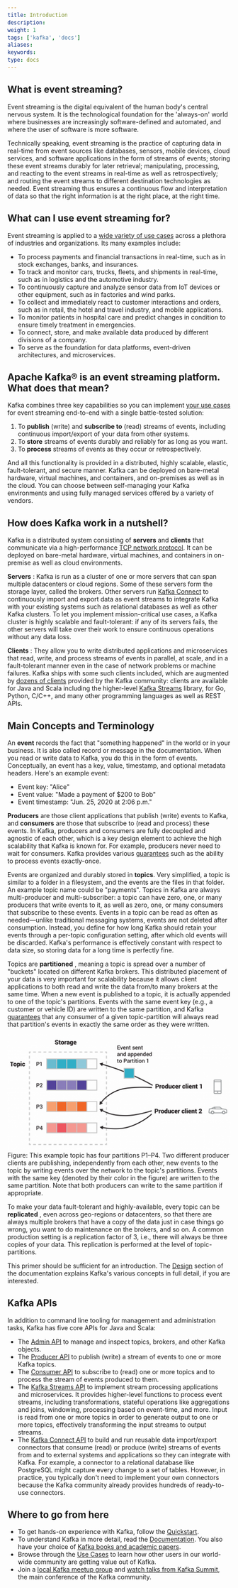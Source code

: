 ```yaml
---
title: Introduction
description: 
weight: 1
tags: ['kafka', 'docs']
aliases: 
keywords: 
type: docs
---
```


## What is event streaming?

Event streaming is the digital equivalent of the human body's central nervous system. It is the technological foundation for the 'always-on' world where businesses are increasingly software-defined and automated, and where the user of software is more software. 

Technically speaking, event streaming is the practice of capturing data in real-time from event sources like databases, sensors, mobile devices, cloud services, and software applications in the form of streams of events; storing these event streams durably for later retrieval; manipulating, processing, and reacting to the event streams in real-time as well as retrospectively; and routing the event streams to different destination technologies as needed. Event streaming thus ensures a continuous flow and interpretation of data so that the right information is at the right place, at the right time. 

## What can I use event streaming for?

Event streaming is applied to a [wide variety of use cases](/powered-by) across a plethora of industries and organizations. Its many examples include: 

  * To process payments and financial transactions in real-time, such as in stock exchanges, banks, and insurances. 
  * To track and monitor cars, trucks, fleets, and shipments in real-time, such as in logistics and the automotive industry. 
  * To continuously capture and analyze sensor data from IoT devices or other equipment, such as in factories and wind parks. 
  * To collect and immediately react to customer interactions and orders, such as in retail, the hotel and travel industry, and mobile applications. 
  * To monitor patients in hospital care and predict changes in condition to ensure timely treatment in emergencies. 
  * To connect, store, and make available data produced by different divisions of a company. 
  * To serve as the foundation for data platforms, event-driven architectures, and microservices. 



## Apache Kafka® is an event streaming platform. What does that mean?

Kafka combines three key capabilities so you can implement [your use cases](/powered-by) for event streaming end-to-end with a single battle-tested solution: 

  1. To **publish** (write) and **subscribe to** (read) streams of events, including continuous import/export of your data from other systems. 
  2. To **store** streams of events durably and reliably for as long as you want. 
  3. To **process** streams of events as they occur or retrospectively. 



And all this functionality is provided in a distributed, highly scalable, elastic, fault-tolerant, and secure manner. Kafka can be deployed on bare-metal hardware, virtual machines, and containers, and on-premises as well as in the cloud. You can choose between self-managing your Kafka environments and using fully managed services offered by a variety of vendors. 

## How does Kafka work in a nutshell?

Kafka is a distributed system consisting of **servers** and **clients** that communicate via a high-performance [TCP network protocol](/protocol.html). It can be deployed on bare-metal hardware, virtual machines, and containers in on-premise as well as cloud environments. 

**Servers** : Kafka is run as a cluster of one or more servers that can span multiple datacenters or cloud regions. Some of these servers form the storage layer, called the brokers. Other servers run [Kafka Connect](/#connect) to continuously import and export data as event streams to integrate Kafka with your existing systems such as relational databases as well as other Kafka clusters. To let you implement mission-critical use cases, a Kafka cluster is highly scalable and fault-tolerant: if any of its servers fails, the other servers will take over their work to ensure continuous operations without any data loss. 

**Clients** : They allow you to write distributed applications and microservices that read, write, and process streams of events in parallel, at scale, and in a fault-tolerant manner even in the case of network problems or machine failures. Kafka ships with some such clients included, which are augmented by [dozens of clients](https://cwiki.apache.org/confluence/display/KAFKA/Clients) provided by the Kafka community: clients are available for Java and Scala including the higher-level [Kafka Streams](/streams/) library, for Go, Python, C/C++, and many other programming languages as well as REST APIs. 

## Main Concepts and Terminology

An **event** records the fact that "something happened" in the world or in your business. It is also called record or message in the documentation. When you read or write data to Kafka, you do this in the form of events. Conceptually, an event has a key, value, timestamp, and optional metadata headers. Here's an example event: 

  * Event key: "Alice" 
  * Event value: "Made a payment of $200 to Bob" 
  * Event timestamp: "Jun. 25, 2020 at 2:06 p.m." 



**Producers** are those client applications that publish (write) events to Kafka, and **consumers** are those that subscribe to (read and process) these events. In Kafka, producers and consumers are fully decoupled and agnostic of each other, which is a key design element to achieve the high scalability that Kafka is known for. For example, producers never need to wait for consumers. Kafka provides various [guarantees](/#semantics) such as the ability to process events exactly-once. 

Events are organized and durably stored in **topics**. Very simplified, a topic is similar to a folder in a filesystem, and the events are the files in that folder. An example topic name could be "payments". Topics in Kafka are always multi-producer and multi-subscriber: a topic can have zero, one, or many producers that write events to it, as well as zero, one, or many consumers that subscribe to these events. Events in a topic can be read as often as needed—unlike traditional messaging systems, events are not deleted after consumption. Instead, you define for how long Kafka should retain your events through a per-topic configuration setting, after which old events will be discarded. Kafka's performance is effectively constant with respect to data size, so storing data for a long time is perfectly fine. 

Topics are **partitioned** , meaning a topic is spread over a number of "buckets" located on different Kafka brokers. This distributed placement of your data is very important for scalability because it allows client applications to both read and write the data from/to many brokers at the same time. When a new event is published to a topic, it is actually appended to one of the topic's partitions. Events with the same event key (e.g., a customer or vehicle ID) are written to the same partition, and Kafka [guarantees](/#semantics) that any consumer of a given topic-partition will always read that partition's events in exactly the same order as they were written. 

![](/images/streams-and-tables-p1_p4.png) Figure: This example topic has four partitions P1–P4. Two different producer clients are publishing, independently from each other, new events to the topic by writing events over the network to the topic's partitions. Events with the same key (denoted by their color in the figure) are written to the same partition. Note that both producers can write to the same partition if appropriate. 

To make your data fault-tolerant and highly-available, every topic can be **replicated** , even across geo-regions or datacenters, so that there are always multiple brokers that have a copy of the data just in case things go wrong, you want to do maintenance on the brokers, and so on. A common production setting is a replication factor of 3, i.e., there will always be three copies of your data. This replication is performed at the level of topic-partitions. 

This primer should be sufficient for an introduction. The [Design](/#design) section of the documentation explains Kafka's various concepts in full detail, if you are interested. 

## Kafka APIs

In addition to command line tooling for management and administration tasks, Kafka has five core APIs for Java and Scala: 

  * The [Admin API](/documentation.html#adminapi) to manage and inspect topics, brokers, and other Kafka objects. 
  * The [Producer API](/documentation.html#producerapi) to publish (write) a stream of events to one or more Kafka topics. 
  * The [Consumer API](/documentation.html#consumerapi) to subscribe to (read) one or more topics and to process the stream of events produced to them. 
  * The [Kafka Streams API](/streams) to implement stream processing applications and microservices. It provides higher-level functions to process event streams, including transformations, stateful operations like aggregations and joins, windowing, processing based on event-time, and more. Input is read from one or more topics in order to generate output to one or more topics, effectively transforming the input streams to output streams. 
  * The [Kafka Connect API](/documentation.html#connect) to build and run reusable data import/export connectors that consume (read) or produce (write) streams of events from and to external systems and applications so they can integrate with Kafka. For example, a connector to a relational database like PostgreSQL might capture every change to a set of tables. However, in practice, you typically don't need to implement your own connectors because the Kafka community already provides hundreds of ready-to-use connectors. 



## Where to go from here

  * To get hands-on experience with Kafka, follow the [Quickstart](/quickstart). 
  * To understand Kafka in more detail, read the [Documentation](/). You also have your choice of [Kafka books and academic papers](/books-and-papers). 
  * Browse through the [Use Cases](/powered-by) to learn how other users in our world-wide community are getting value out of Kafka. 
  * Join a [local Kafka meetup group](/events) and [watch talks from Kafka Summit](https://kafka-summit.org/past-events/), the main conference of the Kafka community. 


